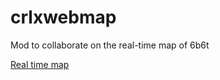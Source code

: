# crlxwebmap
 Mod to collaborate on the real-time map of 6b6t

[Real time map](https://map.carlox.es)
